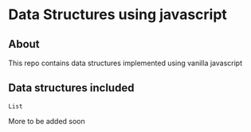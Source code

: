 # Data Structures using javascript
## About
This repo contains data structures implemented using vanilla javascript

## Data structures included
`List`

More to be added soon
